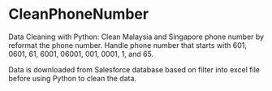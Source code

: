 # CleanPhoneNumber

Data Cleaning with Python: Clean Malaysia and Singapore phone number by reformat the phone number.
Handle phone number that starts with 601, 0601, 61, 6001, 06001, 001, 0001, 1, and 65. 

Data is downloaded from Salesforce database based on filter into excel file before using Python to clean the data. 
